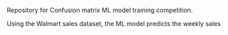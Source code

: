 Repository for Confusion matrix ML model training competition.


Using the Walmart sales dataset, the ML model predicts the weekly sales 

